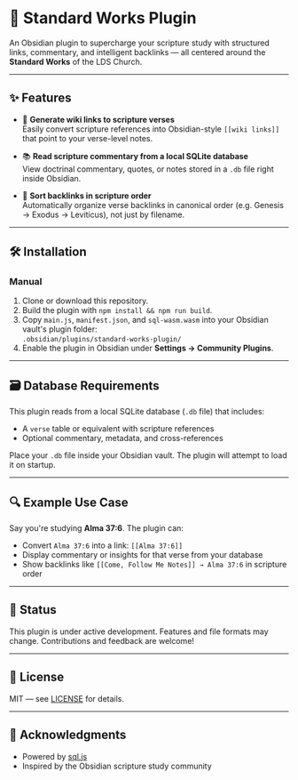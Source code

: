 # 📖 Standard Works Plugin

An Obsidian plugin to supercharge your scripture study with structured links, commentary, and intelligent backlinks — all centered around the **Standard Works** of the LDS Church.

---

## ✨ Features

- 🔗 **Generate wiki links to scripture verses**  
  Easily convert scripture references into Obsidian-style `[[wiki links]]` that point to your verse-level notes.

- 📚 **Read scripture commentary from a local SQLite database**  
  View doctrinal commentary, quotes, or notes stored in a `.db` file right inside Obsidian.

- 🧭 **Sort backlinks in scripture order**  
  Automatically organize verse backlinks in canonical order (e.g. Genesis → Exodus → Leviticus), not just by filename.

---

## 🛠 Installation

### Manual

1. Clone or download this repository.
2. Build the plugin with `npm install && npm run build`.
3. Copy `main.js`, `manifest.json`, and `sql-wasm.wasm` into your Obsidian vault's plugin folder:  
   `.obsidian/plugins/standard-works-plugin/`
4. Enable the plugin in Obsidian under **Settings → Community Plugins**.

---

## 🗃️ Database Requirements

This plugin reads from a local SQLite database (`.db` file) that includes:
- A `verse` table or equivalent with scripture references
- Optional commentary, metadata, and cross-references

Place your `.db` file inside your Obsidian vault. The plugin will attempt to load it on startup.

---

## 🔍 Example Use Case

Say you're studying **Alma 37:6**. The plugin can:
- Convert `Alma 37:6` into a link: `[[Alma 37:6]]`
- Display commentary or insights for that verse from your database
- Show backlinks like `[[Come, Follow Me Notes]] → Alma 37:6` in scripture order

---

## 🧪 Status

This plugin is under active development. Features and file formats may change. Contributions and feedback are welcome!

---

## 📄 License

MIT — see [LICENSE](./LICENSE) for details.

---

## 🙌 Acknowledgments

- Powered by [sql.js](https://github.com/sql-js/sql.js)
- Inspired by the Obsidian scripture study community

